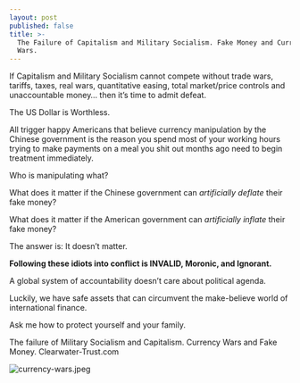 ```yaml
---
layout: post
published: false
title: >-
  The Failure of Capitalism and Military Socialism. Fake Money and Currency
  Wars.
---
```

If Capitalism and Military Socialism cannot compete without trade wars, tariffs, taxes, real wars, quantitative easing, total market/price controls and unaccountable money… then it’s time to admit defeat.

The US Dollar is Worthless.

All trigger happy Americans that believe currency manipulation by the Chinese government is the reason you spend most of your working hours trying to make payments on a meal you shit out months ago need to begin treatment immediately.

Who is manipulating what?

What does it matter if the Chinese government can _artificially deflate_ their fake money?

What does it matter if the American government can _artificially inflate_ their fake money?

The answer is: It doesn’t matter.

**Following these idiots into conflict is INVALID, Moronic, and Ignorant.**

A global system of accountability doesn’t care about political agenda.

Luckily, we have safe assets that can circumvent the make-believe world of international finance.

Ask me how to protect yourself and your family.

The failure of Military Socialism and Capitalism. Currency Wars and Fake Money.
Clearwater-Trust.com

![currency-wars.jpeg]({{site.baseurl}}/img/currency-wars.jpeg)
